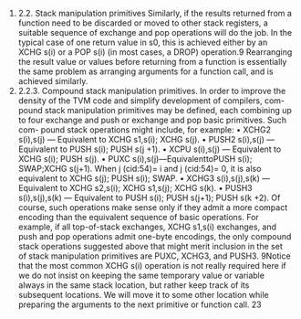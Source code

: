 1. 2.2. Stack manipulation primitives
Similarly, if the results returned from a function need to be discarded
or moved to other stack registers, a suitable sequence of exchange and pop
operations will do the job. In the typical case of one return value in s0,
this is achieved either by an XCHG s(i) or a POP s(i) (in most cases, a DROP)
operation.9
Rearranging the result value or values before returning from a function is
essentially the same problem as arranging arguments for a function call, and
is achieved similarly.
1. 2.2.3. Compound stack manipulation primitives. In order to improve
the density of the TVM code and simplify development of compilers, com-
pound stack manipulation primitives may be defined, each combining up to
four exchange and push or exchange and pop basic primitives. Such com-
pound stack operations might include, for example:
• XCHG2 s(i),s(j) — Equivalent to XCHG s1,s(i); XCHG s(j).
• PUSH2 s(i),s(j) — Equivalent to PUSH s(i); PUSH s(j +1).
• XCPU s(i),s(j) — Equivalent to XCHG s(i); PUSH s(j).
• PUXC s(i),s(j)—EquivalenttoPUSH s(i); SWAP;XCHG s(j+1). When
j (cid:54)= i and j (cid:54)= 0, it is also equivalent to XCHG s(j); PUSH s(i); SWAP.
• XCHG3 s(i),s(j),s(k) — Equivalent to XCHG s2,s(i); XCHG s1,s(j);
XCHG s(k).
• PUSH3 s(i),s(j),s(k) — Equivalent to PUSH s(i); PUSH s(j+1); PUSH
s(k +2).
Of course, such operations make sense only if they admit a more compact
encoding than the equivalent sequence of basic operations. For example,
if all top-of-stack exchanges, XCHG s1,s(i) exchanges, and push and pop
operations admit one-byte encodings, the only compound stack operations
suggested above that might merit inclusion in the set of stack manipulation
primitives are PUXC, XCHG3, and PUSH3.
9Notice that the most common XCHG s(i) operation is not really required here if we
do not insist on keeping the same temporary value or variable always in the same stack
location, but rather keep track of its subsequent locations. We will move it to some other
location while preparing the arguments to the next primitive or function call.
23

